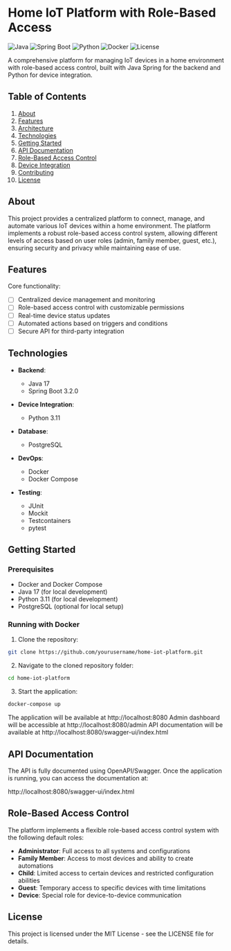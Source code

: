 # Home IoT Platform with Role-Based Access
![Java](https://img.shields.io/badge/Java-17-brightgreen)
![Spring Boot](https://img.shields.io/badge/Spring%20Boot-3.2.0-green)
![Python](https://img.shields.io/badge/Python-3.11-blue)
![Docker](https://img.shields.io/badge/Docker-Enabled-blue)
![License](https://img.shields.io/badge/License-MIT-yellow)

A comprehensive platform for managing IoT devices in a home environment with role-based access control, built with Java Spring for the backend and Python for device integration.

## Table of Contents
1. [About](#about)
2. [Features](#features)
3. [Architecture](#architecture)
4. [Technologies](#technologies)
5. [Getting Started](#getting-started)
6. [API Documentation](#api-documentation)
7. [Role-Based Access Control](#role-based-access-control)
8. [Device Integration](#device-integration)
9. [Contributing](#contributing)
10. [License](#license)

## About
This project provides a centralized platform to connect, manage, and automate various IoT devices within a home environment. The platform implements a robust role-based access control system, allowing different levels of access based on user roles (admin, family member, guest, etc.), ensuring security and privacy while maintaining ease of use.

## Features
Core functionality:
- [ ] Centralized device management and monitoring
- [ ] Role-based access control with customizable permissions
- [ ] Real-time device status updates
- [ ] Automated actions based on triggers and conditions
- [ ] Secure API for third-party integration

## Technologies
- **Backend**:
  - Java 17
  - Spring Boot 3.2.0
  
- **Device Integration**:
  - Python 3.11
  
- **Database**:
  - PostgreSQL
  
- **DevOps**:
  - Docker
  - Docker Compose
  
- **Testing**:
  - JUnit
  - Mockit
  - Testcontainers
  - pytest

## Getting Started
### Prerequisites
- Docker and Docker Compose
- Java 17 (for local development)
- Python 3.11 (for local development)
- PostgreSQL (optional for local setup)

### Running with Docker
1. Clone the repository:
```bash
git clone https://github.com/yourusername/home-iot-platform.git
```

2. Navigate to the cloned repository folder:
```bash
cd home-iot-platform
```

3. Start the application:
```bash
docker-compose up
```

The application will be available at http://localhost:8080
Admin dashboard will be accessible at http://localhost:8080/admin
API documentation will be available at http://localhost:8080/swagger-ui/index.html

## API Documentation
The API is fully documented using OpenAPI/Swagger. Once the application is running, you can access the documentation at:

http://localhost:8080/swagger-ui/index.html

## Role-Based Access Control
The platform implements a flexible role-based access control system with the following default roles:

- **Administrator**: Full access to all systems and configurations
- **Family Member**: Access to most devices and ability to create automations
- **Child**: Limited access to certain devices and restricted configuration abilities
- **Guest**: Temporary access to specific devices with time limitations
- **Device**: Special role for device-to-device communication

## License
This project is licensed under the MIT License - see the LICENSE file for details.
